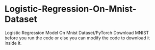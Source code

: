 # Logistic-Regression-On-Mnist-Dataset
Logistic Regression Model On Mnist Dataset/PyTorch
Download MNIST before you run the code or else you can modify the code to download it inside it.
